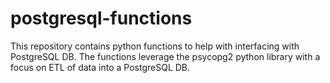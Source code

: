 # postgresql-functions

This repository contains python functions to help with interfacing with PostgreSQL DB. 
The functions leverage the psycopg2 python library with a focus on ETL of data into a PostgreSQL DB.
